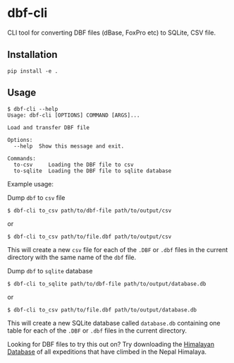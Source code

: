 # dbf-cli

CLI tool for converting DBF files (dBase, FoxPro etc) to SQLite, CSV file.

## Installation

    pip install -e .

## Usage

    $ dbf-cli --help
    Usage: dbf-cli [OPTIONS] COMMAND [ARGS]...

    Load and transfer DBF file

    Options:
      --help  Show this message and exit.

    Commands:
      to-csv     Loading the DBF file to csv
      to-sqlite  Loading the DBF file to sqlite database

Example usage:

Dump `dbf` to `csv` file

    $ dbf-cli to_csv path/to/dbf-file path/to/output/csv

or

    $ dbf-cli to_csv path/to/file.dbf path/to/output/csv

This will create a new `csv` file for each of the `.DBF` or `.dbf` files in the current directory with the same name of the `dbf` file.

Dump `dbf` to `sqlite` database

    $ dbf-cli to_sqlite path/to/dbf-file path/to/output/database.db

or

    $ dbf-cli to_csv path/to/file.dbf path/to/output/database.db

This will create a new SQLite database called `database.db` containing one table for each of the `.DBF` or `.dbf` files in the current directory.

Looking for DBF files to try this out on? Try downloading the [Himalayan Database](http://himalayandatabase.com/) of all expeditions that have climbed in the Nepal Himalaya.
